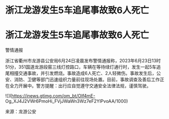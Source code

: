 # 浙江龙游发生5车追尾事故致6人死亡

# 浙江龙游发生5车追尾事故致6人死亡

警情通报

浙江省衢州市龙游县公安局6月24日凌晨发布警情通报称，2023年6月23日13时51分，351国道龙游段窑三线灯控路口，车辆在等待绿灯通行时，发生一起5车追尾相撞交通事故，并引发燃烧。事故造成6人死亡、2人轻微伤。事故发生后，公安、消防、卫健等部门迅速组织力量前往现场处置。目前，事故调查及善后工作正在全力开展中。警方提醒：出行应自觉遵守交通安全法律法规，谨慎驾驶。

![](https://inews.gtimg.com/om_bt/OIf4mE-
Og_XJ4J2VWr6PmoHi_FVjJWaWn3Wz7eF2YlPvoAA/1000)

来源：龙游公安

